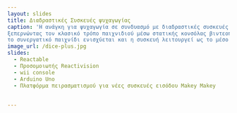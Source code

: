```yaml
---
layout: slides
title: Διαδραστικές Συσκευές ψυχαγωγίας
caption: 'H ανάγκη για ψυχαγωγία σε συνδυασμό με διαδραστικές συσκευές αποτελούν ένα νέο είδος διασκέδασης
ξεπερνώντας τον κλασικό τρόπο παιχνιδιού μέσω στατικής κονσόλας βιντεοπαιχνιδιών. Με τη δυνατότητα ταυτόχρονης απομακρυσμένης συμμετοχής,
το συνεργατικό παιχνίδι ενισχύεται και η συσκευή λειτουργεί ως το μέσο επικοινωνίας.'
image_url: /dice-plus.jpg
slides:
  - Reactable
  - Προσομοιωτής Reactivision
  - wii console
  - Arduino Uno  
  - Πλατφόρμα πειρασματισμού για νέες συσκευές εισόδου Makey Makey
  
   
---
```

